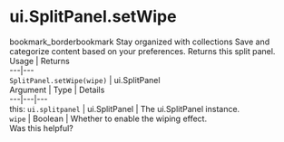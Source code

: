  
#  ui.SplitPanel.setWipe
bookmark_borderbookmark Stay organized with collections  Save and categorize content based on your preferences.
Returns this split panel.
Usage | Returns  
---|---  
`SplitPanel.setWipe(wipe)` | ui.SplitPanel  
Argument | Type | Details  
---|---|---  
this: `ui.splitpanel` | ui.SplitPanel | The ui.SplitPanel instance.  
`wipe` | Boolean | Whether to enable the wiping effect.  
Was this helpful?
